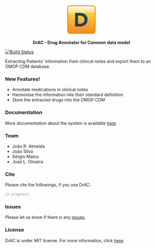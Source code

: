 <p align="center"><img src="images/logo.png" alt="cn-to-cdm" height="100" border="0" /></p>

<p align="center"><b>DrAC - Drug Annotator for Common data model</b></p>

[![Build Status](https://travis-ci.org/joemccann/dillinger.svg?branch=master)](https://github.com/bioinformatics-ua/DrAC/tree/master)

Extracting Patients' information from clinical notes and export them to an OMOP CDM database.

### New Features!

  - Annotate medications in clinical notes
  - Harmonise the information into their standard definition
  - Store the extracted drugs into the OMOP CDM

### Documentation

More documentation about the system is available [here](https://github.com/bioinformatics-ua/DrAC/wiki).

### Team
  - João R. Almeida
  - João Silva
  - Sérgio Matos
  - José L. Oliveira

### Cite

Please cite the followings, if you use DrAC:

```bib
in progress
```

### Issues
Please let us know if there is any
[issues](https://github.com/bioinformatics-ua/DrAC/issues).

### License
DrAC is under MIT license. For more information, click
[here](https://opensource.org/licenses/MIT).

